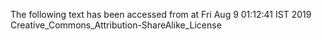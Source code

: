 The following text has been accessed from at Fri Aug 9 01:12:41 IST 2019
Creative_Commons_Attribution-ShareAlike_License
